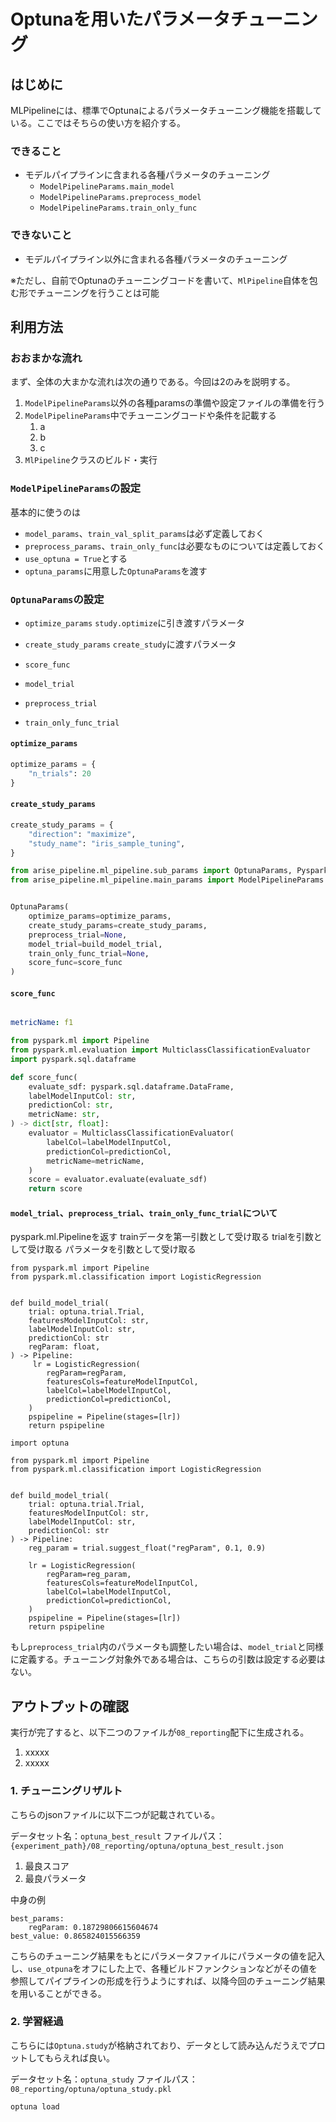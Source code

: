 # Optunaを用いたパラメータチューニング

## はじめに

MLPipelineには、標準でOptunaによるパラメータチューニング機能を搭載している。ここではそちらの使い方を紹介する。

### できること
- モデルパイプラインに含まれる各種パラメータのチューニング
    - `ModelPipelineParams.main_model`
    - `ModelPipelineParams.preprocess_model`
    - `ModelPipelineParams.train_only_func`

### できないこと

- モデルパイプライン以外に含まれる各種パラメータのチューニング

※ただし、自前でOptunaのチューニングコードを書いて、`MlPipeline`自体を包む形でチューニングを行うことは可能


## 利用方法

### おおまかな流れ

まず、全体の大まかな流れは次の通りである。今回は2のみを説明する。

1. `ModelPipelineParams`以外の各種paramsの準備や設定ファイルの準備を行う
1. `ModelPipelineParams`中でチューニングコードや条件を記載する
    1. a
    1. b
    1. c
1. `MlPipeline`クラスのビルド・実行

### `ModelPipelineParams`の設定

基本的に使うのは

- `model_params`、`train_val_split_params`は必ず定義しておく
- `preprocess_params`、`train_only_func`は必要なものについては定義しておく
- `use_optuna = True`とする
- `optuna_params`に用意した`OptunaParams`を渡す

### `OptunaParams`の設定


- `optimize_params`
    `study.optimize`に引き渡すパラメータ
- `create_study_params`
    `create_study`に渡すパラメータ
- `score_func`

- `model_trial`
- `preprocess_trial`
- `train_only_func_trial`

#### `optimize_params`

```python
optimize_params = {
    "n_trials": 20
}
```

#### `create_study_params`

```python
create_study_params = {
    "direction": "maximize",
    "study_name": "iris_sample_tuning",
}

from arise_pipeline.ml_pipeline.sub_params import OptunaParams, PysparkPipelineParams
from arise_pipeline.ml_pipeline.main_params import ModelPipelineParams


OptunaParams(
    optimize_params=optimize_params,
    create_study_params=create_study_params,
    preprocess_trial=None,
    model_trial=build_model_trial,
    train_only_func_trial=None,
    score_func=score_func
)
```

#### `score_func`

```yaml

metricName: f1
```

```python
from pyspark.ml import Pipeline
from pyspark.ml.evaluation import MulticlassClassificationEvaluator
import pyspark.sql.dataframe

def score_func(
    evaluate_sdf: pyspark.sql.dataframe.DataFrame,
    labelModelInputCol: str,
    predictionCol: str,
    metricName: str,
) -> dict[str, float]:
    evaluator = MulticlassClassificationEvaluator(
        labelCol=labelModelInputCol,
        predictionCol=predictionCol,
        metricName=metricName,
    )
    score = evaluator.evaluate(evaluate_sdf)
    return score
```

#### `model_trial`、`preprocess_trial`、`train_only_func_trial`について

pyspark.ml.Pipelineを返す
trainデータを第一引数として受け取る
trialを引数として受け取る
パラメータを引数として受け取る

```
from pyspark.ml import Pipeline
from pyspark.ml.classification import LogisticRegression


def build_model_trial(
    trial: optuna.trial.Trial,
    featuresModelInputCol: str,
    labelModelInputCol: str,
    predictionCol: str
    regParam: float,
) -> Pipeline:
     lr = LogisticRegression(
        regParam=regParam,
        featuresCols=featureModelInputCol,
        labelCol=labelModelInputCol,
        predictionCol=predictionCol,
    )
    pspipeline = Pipeline(stages=[lr])
    return pspipeline
```


```
import optuna

from pyspark.ml import Pipeline
from pyspark.ml.classification import LogisticRegression


def build_model_trial(
    trial: optuna.trial.Trial,
    featuresModelInputCol: str,
    labelModelInputCol: str,
    predictionCol: str
) -> Pipeline:
    reg_param = trial.suggest_float("regParam", 0.1, 0.9)

    lr = LogisticRegression(
        regParam=reg_param,
        featuresCols=featureModelInputCol,
        labelCol=labelModelInputCol,
        predictionCol=predictionCol,
    )
    pspipeline = Pipeline(stages=[lr])
    return pspipeline
```

もし`preprocess_trial`内のパラメータも調整したい場合は、`model_trial`と同様に定義する。チューニング対象外である場合は、こちらの引数は設定する必要はない。


## アウトプットの確認

実行が完了すると、以下二つのファイルが`08_reporting`配下に生成される。

1. xxxxx
1. xxxxx

### 1. チューニングリザルト

こちらのjsonファイルに以下二つが記載されている。

データセット名：`optuna_best_result`
ファイルパス： `{experiment_path}/08_reporting/optuna/optuna_best_result.json`

1. 最良スコア
1. 最良パラメータ

中身の例
```
best_params:
    regParam: 0.18729806615604674
best_value: 0.865824015566359
```

こちらのチューニング結果をもとにパラメータファイルにパラメータの値を記入し、`use_otpuna`をオフにした上で、各種ビルドファンクションなどがその値を参照してパイプラインの形成を行うようにすれば、以降今回のチューニング結果を用いることができる。

### 2. 学習経過

こちらには`Optuna.study`が格納されており、データとして読み込んだうえでプロットしてもらえれば良い。

データセット名：`optuna_study`
ファイルパス： `08_reporting/optuna/optuna_study.pkl`
```
optuna load
```